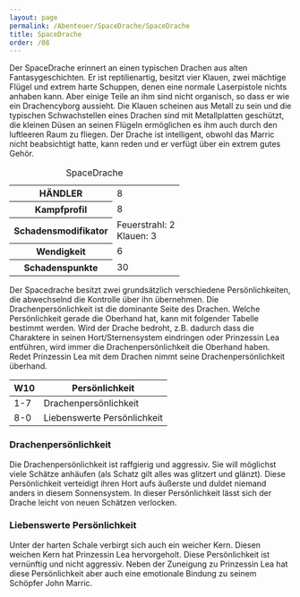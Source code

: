 ```yaml
---
layout: page
permalink: /Abenteuer/SpaceDrache/SpaceDrache
title: SpaceDrache
order: /08
---
```


Der SpaceDrache erinnert an einen typischen Drachen aus alten Fantasygeschichten. Er ist reptilienartig, besitzt vier Klauen, zwei mächtige Flügel und extrem harte Schuppen, denen eine normale Laserpistole nichts anhaben kann. Aber einige Teile an ihm sind nicht organisch, so dass er wie ein Drachencyborg aussieht. Die Klauen scheinen aus Metall zu sein und die typischen Schwachstellen eines Drachen sind mit Metallplatten geschützt, die kleinen Düsen an seinen Flügeln ermöglichen es ihm auch durch den luftleeren Raum zu fliegen. Der Drache ist intelligent, obwohl das Marric nicht beabsichtigt hatte, kann reden und er verfügt über ein extrem gutes Gehör.

<table>
<caption>SpaceDrache</caption>
<tbody>
<tr><th>HÄNDLER</th><td>8</td></tr>
<tr><th>Kampfprofil</th><td>8</td></tr>
<tr><th>Schadensmodifikator</th><td>Feuerstrahl: 2<br/>
Klauen: 3</td></tr>
<tr><th>Wendigkeit</th><td>6</td></tr>
<tr><th>Schadenspunkte</th><td>30</td></tr>
</tbody>
</table>

Der Spacedrache besitzt zwei grundsätzlich verschiedene Persönlichkeiten, die abwechselnd die Kontrolle über ihn übernehmen. Die Drachenpersönlichkeit ist die dominante Seite des Drachen. Welche Persönlichkeit gerade die Oberhand hat, kann mit folgender Tabelle bestimmt werden. Wird der Drache bedroht, z.B. dadurch dass die Charaktere in seinen Hort/Sternensystem eindringen oder Prinzessin Lea entführen, wird immer die Drachenpersönlichkeit die Oberhand haben. Redet Prinzessin Lea mit dem Drachen nimmt seine Drachenpersönlichkeit überhand.

<table>
<thead>
<tr><th>W10</th><th>Persönlichkeit</th></tr>
</thead>
<tbody>
<tr><td>1-7</td><td>Drachenpersönlichkeit</td></tr>
<tr><td>8-0</td><td>Liebenswerte Persönlichkeit</td></tr>
</tbody>
</table>

### Drachenpersönlichkeit

Die Drachenpersönlichkeit ist raffgierig und aggressiv. Sie will möglichst viele Schätze anhäufen (als Schatz gilt alles was glitzert und glänzt). Diese Persönlichkeit verteidigt ihren Hort aufs äußerste und duldet niemand anders in diesem Sonnensystem. In dieser Persönlichkeit lässt sich der Drache leicht von neuen Schätzen verlocken.

### Liebenswerte Persönlichkeit

Unter der harten Schale verbirgt sich auch ein weicher Kern. Diesen weichen Kern hat Prinzessin Lea hervorgeholt. Diese Persönlichkeit ist vernünftig und nicht aggressiv. Neben der Zuneigung zu Prinzessin Lea hat diese Persönlichkeit aber auch eine emotionale Bindung zu seinem Schöpfer John Marric.
